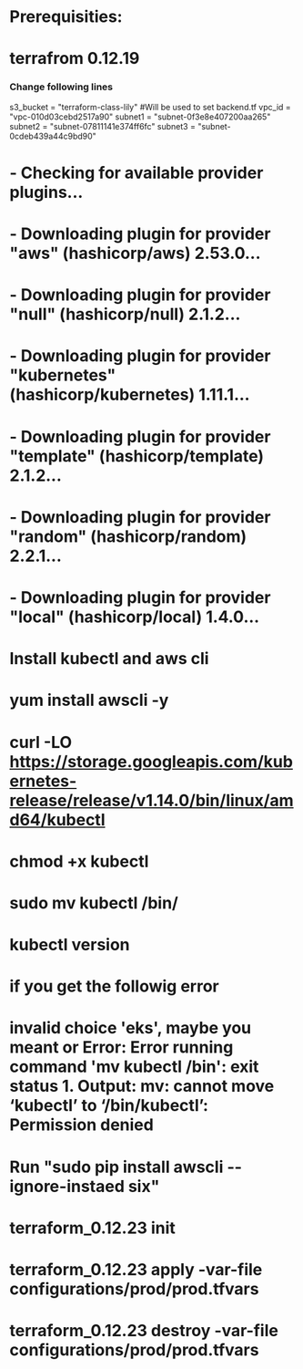 
# Prerequisities:

# terrafrom 0.12.19

### Change following lines

s3_bucket = "terraform-class-lily"              #Will be used to set backend.tf
vpc_id = "vpc-010d03cebd2517a90"
subnet1 = "subnet-0f3e8e407200aa265"
subnet2 = "subnet-07811141e374ff6fc"
subnet3 = "subnet-0cdeb439a44c9bd90"



# - Checking for available provider plugins...
# - Downloading plugin for provider "aws" (hashicorp/aws) 2.53.0...
# - Downloading plugin for provider "null" (hashicorp/null) 2.1.2...
# - Downloading plugin for provider "kubernetes" (hashicorp/kubernetes) 1.11.1...
# - Downloading plugin for provider "template" (hashicorp/template) 2.1.2...
# - Downloading plugin for provider "random" (hashicorp/random) 2.2.1...
# - Downloading plugin for provider "local" (hashicorp/local) 1.4.0...

# Install kubectl and aws cli

# yum install awscli -y

# curl -LO https://storage.googleapis.com/kubernetes-release/release/v1.14.0/bin/linux/amd64/kubectl
 # chmod +x kubectl 
 # sudo mv kubectl /bin/
 # kubectl version

 # if you get the followig error 
 # invalid choice 'eks', maybe you meant or Error: Error running command 'mv kubectl /bin': exit status 1. Output: mv: cannot move ‘kubectl’ to ‘/bin/kubectl’: Permission denied

 # Run "sudo pip install awscli --ignore-instaed six"



 # terraform_0.12.23 init
 # terraform_0.12.23 apply -var-file configurations/prod/prod.tfvars 
# terraform_0.12.23 destroy -var-file configurations/prod/prod.tfvars 